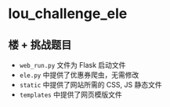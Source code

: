 # lou_challenge_ele
## 楼 + 挑战题目
- `web_run.py` 文件为 Flask 启动文件
- `ele.py` 中提供了优惠券爬虫，无需修改
- `static` 中提供了网站所需的 CSS, JS 静态文件
- `templates` 中提供了网页模版文件